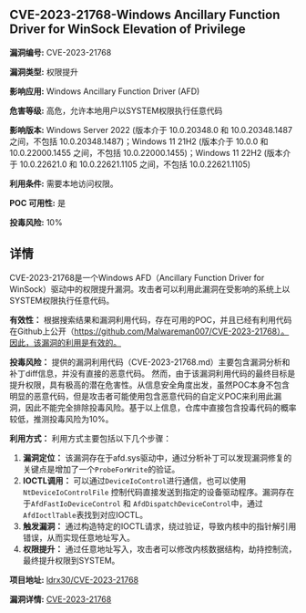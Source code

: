 ## CVE-2023-21768-Windows Ancillary Function Driver for WinSock Elevation of Privilege

**漏洞编号:** CVE-2023-21768

**漏洞类型:** 权限提升

**影响应用:** Windows Ancillary Function Driver (AFD)

**危害等级:** 高危，允许本地用户以SYSTEM权限执行任意代码

**影响版本:** Windows Server 2022 (版本介于 10.0.20348.0 和 10.0.20348.1487 之间，不包括 10.0.20348.1487)；Windows 11 21H2 (版本介于 10.0.0 和 10.0.22000.1455 之间，不包括 10.0.22000.1455)；Windows 11 22H2 (版本介于 10.0.22621.0 和 10.0.22621.1105 之间，不包括 10.0.22621.1105)

**利用条件:** 需要本地访问权限。

**POC 可用性:** 是

**投毒风险:** 10%

## 详情

CVE-2023-21768是一个Windows AFD（Ancillary Function Driver for WinSock）驱动中的权限提升漏洞。攻击者可以利用此漏洞在受影响的系统上以SYSTEM权限执行任意代码。

**有效性：**
根据搜索结果和漏洞利用代码，存在可用的POC，并且已经有利用代码在Github上公开（https://github.com/Malwareman007/CVE-2023-21768）。因此，该漏洞的利用是有效的。

**投毒风险：**
提供的漏洞利用代码（CVE-2023-21768.md）主要包含漏洞分析和补丁diff信息，并没有直接的恶意代码。 然而，由于该漏洞利用代码的最终目标是提升权限，具有极高的潜在危害性。从信息安全角度出发，虽然POC本身不包含明显的恶意代码，但是攻击者可能使用包含恶意代码的自定义POC来利用此漏洞，因此不能完全排除投毒风险。基于以上信息，仓库中直接包含投毒代码的概率较低，推测投毒风险为10%。

**利用方式：**
利用方式主要包括以下几个步骤：

1.  **漏洞定位：**  该漏洞存在于afd.sys驱动中，通过分析补丁可以发现漏洞修复的关键点是增加了一个`ProbeForWrite`的验证。
2.  **IOCTL调用：**  可以通过`DeviceIoControl`进行通信，也可以使用 `NtDeviceIoControlFile` 控制代码直接发送到指定的设备驱动程序。漏洞存在于`AfdFastIoDeviceControl` 和 `AfdDispatchDeviceControl`中，通过`AfdIoctlTable`表找到对应IOCTL。
3.  **触发漏洞：** 通过构造特定的IOCTL请求，绕过验证，导致内核中的指针解引用错误，从而实现任意地址写入。
4.  **权限提升：**  通过任意地址写入，攻击者可以修改内核数据结构，劫持控制流，最终提升权限到SYSTEM。

**项目地址:** [ldrx30/CVE-2023-21768](https://github.com/ldrx30/CVE-2023-21768)

**漏洞详情:** [CVE-2023-21768](https://nvd.nist.gov/vuln/detail/CVE-2023-21768)
